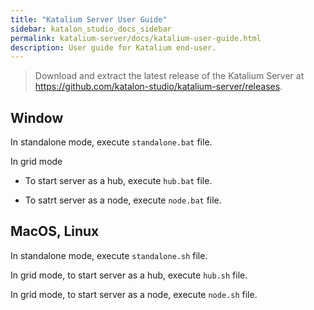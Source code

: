 ```yaml
---
title: "Katalium Server User Guide" 
sidebar: katalon_studio_docs_sidebar
permalink: katalium-server/docs/katalium-user-guide.html 
description: User guide for Katalium end-user.
---
```

> Download and extract the latest release of the Katalium Server at https://github.com/katalon-studio/katalium-server/releases.

## Window

In standalone mode, execute `standalone.bat` file.

In grid mode

-  To start server as a hub, execute `hub.bat` file.

-  To satrt server as a node, execute `node.bat` file.

## MacOS, Linux

In standalone mode, execute `standalone.sh` file.

In grid mode, to start server as a hub, execute `hub.sh` file.

In grid mode, to start server as a node, execute `node.sh` file.
